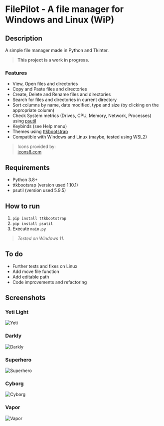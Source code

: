 # FilePilot - A file manager for Windows and Linux (WiP)

## Description

A simple file manager made in Python and Tkinter.  

>**This project is a work in progress.**

### Features

- View, Open files and directories
- Copy and Paste files and directories
- Create, Delete and Rename files and directories
- Search for files and directories in current directory
- Sort columns by name, date modified, type and size (by clicking on the appropriate column)
- Check System metrics (Drives, CPU, Memory, Network, Processes) using [psutil](https://pypi.org/project/psutil/)
- Keybinds (see Help menu)
- Themes using [ttkbootstrap](https://github.com/israel-dryer/ttkbootstrap)
- Compatible with Windows and Linux (maybe, tested using WSL2)

>Icons provided by:  
[icons8.com](https://icons8.com/)  

## Requirements

- Python 3.8+
- ttkbootsrap (version used 1.10.1)
- psutil (version used 5.9.5)

## How to run

1. ```pip install ttkbootstrap```
2. ```pip install psutil```
3. Execute ```main.py```

>*Tested on Windows 11.*

## To do

- Further tests and fixes on Linux
- Add move file function
- Add editable path
- Code improvements and refactoring

## Screenshots

### Yeti Light

![Yeti](https://github.com/ChrisTs8920/py-file-explorer/blob/main/screenshots/Screenshot_1.jpg?raw=True)

### Darkly

![Darkly](https://github.com/ChrisTs8920/py-file-explorer/blob/main/screenshots/Screenshot_2.jpg?raw=True)

### Superhero

![Superhero](https://github.com/ChrisTs8920/py-file-explorer/blob/main/screenshots/Screenshot_3.jpg?raw=True)

### Cyborg

![Cyborg](https://github.com/ChrisTs8920/py-file-explorer/blob/main/screenshots/Screenshot_4.jpg?raw=True)

### Vapor

![Vapor](https://github.com/ChrisTs8920/py-file-explorer/blob/main/screenshots/Screenshot_5.jpg?raw=True)
